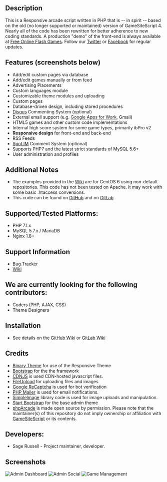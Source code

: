 ## Description
This is a Responsive arcade script written in PHP that is -- in spirit -- based on the old (no longer 
supported or maintained) version of GameSiteScript 4. Nearly all of the code has been rewritten for 
better adherence to new coding standards.  A production "demo" of the front-end is always available at 
[Free Online Flash Games](https://www.phparcade.com).  Follow our [Twitter](https://twitter.com/phparcade) or
[Facebook](https://www.facebook.com/PHPArcade-271750579558482) for regular updates.

## Features (screenshots below)
* Add/edit custom pages via database
* Add/edit games manually or from feed
* Advertising Placements
* Custom languages module
* Customizable theme modules and uploading
* Custom pages
* Database-driven design, including stored procedures
* [Disqus](https://disqus.com/) Commenting System (optional)
* External email support (e.g. [Google Apps for Work](https://goo.gl/S3SgCr), Gmail)
* HTML5 games and other custom code implementations
* Internal high score system for some game types, primarily ibPro v2
* **Responsive design** for front-end and back-end
* RSS Feeds
* [Spot.IM](https://www.spot.im/) Comment System (optional)
* Supports PHP7 and the latest strict standards of MySQL 5.6+
* User administration and profiles

## Additional Notes
* The examples provided in the [Wiki](https://github.com/Sageth/phpArcade/wiki) are for CentOS 6 using non-default
repositories. This code has not been tested on Apache. It may work with some basic .htaccess conversions.
* This code can be found on [GitHub](https://github.com/Sageth/phpArcade) and on [GitLab](https://gitlab.com/Sageth/phparcade).

## Supported/Tested Platforms:
* PHP 7.1.x
* MySQL 5.7.x / MariaDB
* Nginx 1.8+

## Support Information
* [Bug Tracker](https://github.com/Sageth/phpArcade/issues)
* [Wiki](https://github.com/Sageth/phpArcade/wiki)

## We are currently looking for the following contributors:
* Coders (PHP, AJAX, CSS)
* Theme Designers

## Installation
* See details on the [GitHub Wiki](https://github.com/Sageth/phparcade/wiki) or [GitLab Wiki](https://gitlab.com/Sageth/phparcade/wikis/home)

## Credits
* [Binary Theme](http://www.binarytheme.com/) for use of the Responsive Theme
* [Bootstrap](https://getbootstrap.com/) for the the framework
* [CDNJS](https://cdnjs.com/) is used CDN-hosted javascript files.
* [FileUpload](https://github.com/Gargron/fileupload) for uploading files and images
* [Google ReCaptcha](https://github.com/google/recaptcha) is used for bot verification
* [PHP Mailer](https://www.github.com/PHPMailer/PHPMailer) is used for email notifications.
* [SimpleImage](https://www.github.com/claviska/SimpleImage) library code is used for image uploads and manipulation.
* [Start Bootstrap](http://startbootstrap.com/) for the base admin theme
* [phpArcade](https://www.phparcade.com) is made open source by permission. Please note that the maintainer(s) of this 
repository do not imply ownership or affiliation with [GameSiteScript](http://www.gamesitescript.com) or its contents.

## Developers:
* Sage Russell - Project maintainer, developer. 

## Screenshots
![Admin Dashboard](http://i61.tinypic.com/15zj2g.png "Admin Dashboard")
![Admin Social](http://i59.tinypic.com/2cx8ftk.png "Social Settings")
![Game Management](http://i62.tinypic.com/2eehnbd.png "Game Management")

